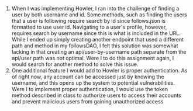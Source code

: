1. When I was implementing Howler, I ran into the challenge of finding a user by both username and id. Some methods, such as finding the users that a user is following require search by id since follows.json is formatted to use user id. Navigating to a user's profile, however, requires search by username since this is what is included in the URL. While I ended up simply creating another endpoint that used a different path and method in my followsDAO, I felt this solution was somewhat lacking in that creating an api/user-by-username path separate from the api/user path was not optimal. Were I to do this assignment again, I would search for another method to solve this issue.
2. One additional feature I would add to Howler is proper authentication. As of right now, any account can be accessed just by knowing the username, and this opens up the system to potential vulnerabilities. Were I to implement proper authentication, I would use the token method described in class to authorize users to access their accounts and prevent malicious users from gaining unauthorized access
